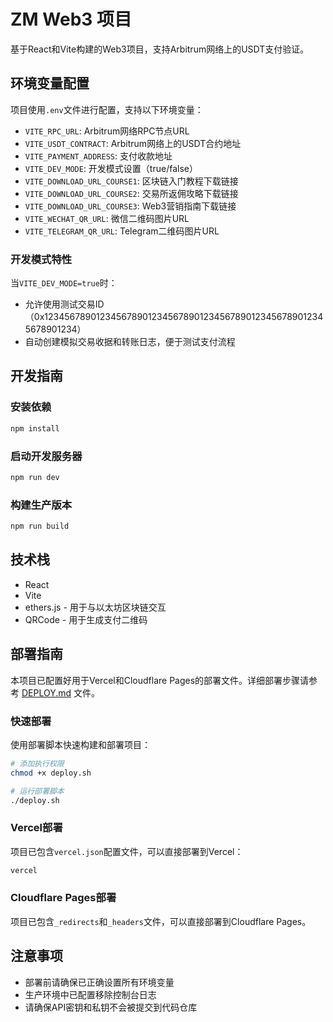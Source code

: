 # ZM Web3 项目

基于React和Vite构建的Web3项目，支持Arbitrum网络上的USDT支付验证。

## 环境变量配置

项目使用`.env`文件进行配置，支持以下环境变量：

- `VITE_RPC_URL`: Arbitrum网络RPC节点URL
- `VITE_USDT_CONTRACT`: Arbitrum网络上的USDT合约地址
- `VITE_PAYMENT_ADDRESS`: 支付收款地址
- `VITE_DEV_MODE`: 开发模式设置（true/false）
- `VITE_DOWNLOAD_URL_COURSE1`: 区块链入门教程下载链接
- `VITE_DOWNLOAD_URL_COURSE2`: 交易所返佣攻略下载链接
- `VITE_DOWNLOAD_URL_COURSE3`: Web3营销指南下载链接
- `VITE_WECHAT_QR_URL`: 微信二维码图片URL
- `VITE_TELEGRAM_QR_URL`: Telegram二维码图片URL

### 开发模式特性

当`VITE_DEV_MODE=true`时：

- 允许使用测试交易ID（0x1234567890123456789012345678901234567890123456789012345678901234）
- 自动创建模拟交易收据和转账日志，便于测试支付流程

## 开发指南

### 安装依赖

```bash
npm install
```

### 启动开发服务器

```bash
npm run dev
```

### 构建生产版本

```bash
npm run build
```

## 技术栈

- React
- Vite
- ethers.js - 用于与以太坊区块链交互
- QRCode - 用于生成支付二维码

## 部署指南

本项目已配置好用于Vercel和Cloudflare Pages的部署文件。详细部署步骤请参考 [DEPLOY.md](./DEPLOY.md) 文件。

### 快速部署

使用部署脚本快速构建和部署项目：

```bash
# 添加执行权限
chmod +x deploy.sh

# 运行部署脚本
./deploy.sh
```

### Vercel部署

项目已包含`vercel.json`配置文件，可以直接部署到Vercel：

```bash
vercel
```

### Cloudflare Pages部署

项目已包含`_redirects`和`_headers`文件，可以直接部署到Cloudflare Pages。

## 注意事项

- 部署前请确保已正确设置所有环境变量
- 生产环境中已配置移除控制台日志
- 请确保API密钥和私钥不会被提交到代码仓库

